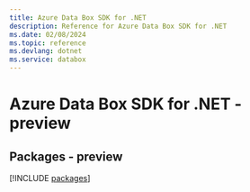 ```yaml
---
title: Azure Data Box SDK for .NET
description: Reference for Azure Data Box SDK for .NET
ms.date: 02/08/2024
ms.topic: reference
ms.devlang: dotnet
ms.service: databox
---
```

# Azure Data Box SDK for .NET - preview
## Packages - preview
[!INCLUDE [packages](data-box-index.md)]